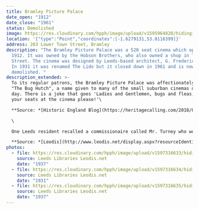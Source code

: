 ```yaml
---
title: Bramley Picture Palace
date_open: "1912"
date_close: "1961"
status: Demolished
image: https://res.cloudinary.com/hpph/image/upload/v1595964820/hidinginplainsight/bramleypicturehouse.svg
location: '{"type":"Point","coordinates":[-1.6279131,53.8116399]}'
address: 203 Lower Town Street, Bramley
description: "The Bramley Picture Palace was a 520 seat cinema which opened in
  1912. It was owned by the Hobson Brothers, who also owned a shop in Town
  Street. The cinema was designed by Leeds-based architect, G. Frederick Bowman.
  In 1931 it was renamed The Lido but it closed down in 1961 and is now
  demolished. "
description_extended: >-
  To its regular patrons, the Bramley Picture Palace was affectionately known as
  "The Bug Hutch", a name given to many of the small suburban cinemas of its
  day. There is a joke that goes 'Ladies and Gentlemen, bugs and fleas, take
  your seats at the cinema please!'\

  **Source: *[Historic England Blog](https://heritagecalling.com/2018/01/12/pass-the-popcorn-a-brief-introduction-to-cinemas/)***\

  \

  One Leeds resident recalled a commissionaire called Mr. Turney who worked at the Bramley Picture Palace who would hunt for those shouting out during screenings.\

  **Source: *[Leodis](http://www.leodis.net/display.aspx?resourceIdentifier=2002820_98431033&DISPLAY=FULL)***
photos:
  - file: https://res.cloudinary.com/hpph/image/upload/v1597316633/hidinginplainsight/Bramley_Picture_Palace_Lido_Cinema_Leeds_Libraries_2002820_98431033.jpg
    source: Leeds Libraries Leodis.net
    date: "1937"
  - file: https://res.cloudinary.com/hpph/image/upload/v1597316634/hidinginplainsight/Bramley_Picture_Palace_Lido_Cinema_Leeds_Libraries_2002820_9820193.jpg
    source: Leeds Libraries Leodis.net
    date: "1931"
  - file: https://res.cloudinary.com/hpph/image/upload/v1597316635/hidinginplainsight/Bramley_Picture_Palace_Lido_Cinema_Leeds_Libraries_2002820_40058535.jpg
    source: Leeds Libraries Leodis.net
    date: "1937"
---
```

